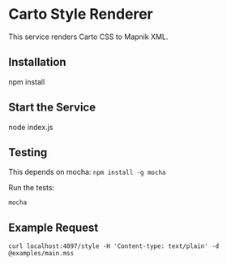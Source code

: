 # Carto Style Renderer #
This service renders Carto CSS to Mapnik XML.

## Installation ##
npm install

## Start the Service ##
node index.js

## Testing ##
This depends on mocha: `npm install -g mocha`

Run the tests:
```
mocha
```

## Example Request ##
```
curl localhost:4097/style -H 'Content-type: text/plain' -d @examples/main.mss
```
